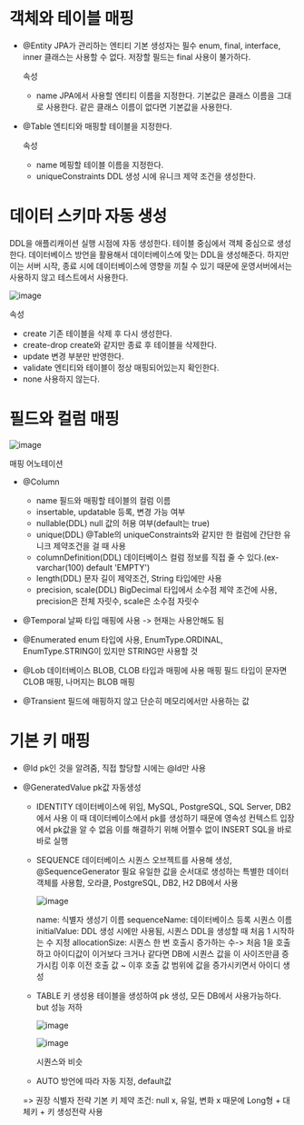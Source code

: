 # 객체와 테이블 매핑

+ @Entity
  JPA가 관리하는 엔티티
  기본 생성자는 필수
  enum, final, interface, inner 클래스는 사용할 수 없다.
  저장할 필드는 final 사용이 불가하다.

  속성
  + name
    JPA에서 사용할 엔티티 이름을 지정한다.
    기본값은 클래스 이름을 그대로 사용한다.
    같은 클래스 이름이 없다면 기본값을 사용한다.

+ @Table
  엔티티와 매핑할 테이블을 지정한다.

  속성
  + name
    메핑할 테이블 이름을 지정한다.
  + uniqueConstraints
    DDL 생성 시에 유니크 제약 조건을 생성한다.

# 데이터 스키마 자동 생성

DDL을 애플리캐이션 실행 시점에 자동 생성한다.
테이블 중심에서 객체 중심으로 생성한다.
데이터베이스 방언을 활용해서 데이터베이스에 맞는 DDL을 생성해준다.
하지만 이는 서버 시작, 종료 시에 데이터베이스에 영향을 끼칠 수 있기 때문에 운영서버에서는 사용하지 않고 테스트에서 사용한다.

![image](https://github.com/ManchanTime/TrashBoys/assets/127479677/fa97de82-607f-468d-9db1-e98032e3d54f)

속성
+ create
  기존 테이블을 삭제 후 다시 생성한다.
+ create-drop
  create와 같지만 종료 후 테이블을 삭제한다.
+ update
  변경 부분만 반영한다.
+ validate
  엔티티와 테이블이 정상 매핑되어있는지 확인한다.
+ none
  사용하지 않는다.

# 필드와 컬럼 매핑

![image](https://github.com/ManchanTime/TrashBoys/assets/127479677/2853e1d8-3c37-4975-b992-c605d06f27e8)

매핑 어노테이션
+ @Column
  + name
    필드와 매핑할 테이블의 컬럼 이름
  + insertable, updatable
    등록, 변경 가능 여부
  + nullable(DDL)
    null 값의 허용 여부(default는 true)
  + unique(DDL)
    @Table의 uniqueConstraints와 같지만 한 컬럼에 간단한 유니크 제약조건을 걸 때 사용
  + columnDefinition(DDL)
    데이터베이스 컬럼 정보를 직접 줄 수 있다.(ex- varchar(100) default 'EMPTY')
  + length(DDL)
    문자 길이 제약조건, String 타입에만 사용
  + precision, scale(DDL)
    BigDecimal 타입에서 소수점 제약 조건에 사용, precision은 전체 자릿수, scale은 소수점 자릿수
    
+ @Temporal
  날짜 타입 매핑에 사용 -> 현재는 사용안해도 됨
  
+ @Enumerated
  enum 타입에 사용, EnumType.ORDINAL, EnumType.STRING이 있지만 STRING만 사용할 것
  
+ @Lob
  데이터베이스 BLOB, CLOB 타입과 매핑에 사용
  매핑 필드 타입이 문자면 CLOB 매핑, 나머지는 BLOB 매핑
  
+ @Transient
  필드에 매핑하지 않고 단순히 메모리에서만 사용하는 값

# 기본 키 매핑

+ @Id
  pk인 것을 알려줌, 직접 할당할 시에는 @Id만 사용

+ @GeneratedValue
  pk값 자동생성

  + IDENTITY
    데이터베이스에 위임, MySQL, PostgreSQL, SQL Server, DB2에서 사용
    이 때 데이터베이스에서 pk를 생성하기 때문에 영속성 컨텍스트 입장에서 pk값을 알 수 없음
    이를 해결하기 위해 어쩔수 없이 INSERT SQL을 바로바로 실행
  + SEQUENCE
    데이터베이스 시퀀스 오브젝트를 사용해 생성, @SequenceGenerator 필요
    유일한 값을 순서대로 생성하는 특별한 데이터 객체를 사용함, 오라클, PostgreSQL, DB2, H2 DB에서 사용

    ![image](https://github.com/ManchanTime/TrashBoys/assets/127479677/63c21c7d-c500-41cf-a849-69f3120bdab3)

    name: 식별자 생성기 이름
    sequenceName: 데이터베이스 등록 시퀀스 이름
    initialValue: DDL 생성 시에만 사용됨, 시퀀스 DDL을 생성할 때 처음 1 시작하는 수 지정
    allocationSize: 시퀀스 한 번 호출시 증가하는 수-> 처음 1을 호출하고 아이디값이 이거보다 크거나 같다면
                    DB에 시퀀스 값을 이 사이즈만큼 증가시킴 이후 이전 호출 값 ~ 이후 호출 값 범위에 값을 증가시키면서 아이디 생성
  + TABLE
    키 생성용 테이블을 생성하여 pk 생성, 모든 DB에서 사용가능하다. but 성능 저하

    ![image](https://github.com/ManchanTime/TrashBoys/assets/127479677/9f650b07-cbe7-413a-a74f-4cef43edc545)

    ![image](https://github.com/ManchanTime/TrashBoys/assets/127479677/00c76583-f939-4aad-bc2b-83f2852ec6e2)

    시퀀스와 비슷
  + AUTO
    방언에 따라 자동 지정, default값

  => 권장 식별자 전략
  기본 키 제약 조건: null x, 유일, 변화 x
  때문에 Long형 + 대체키 + 키 생성전략 사용


  
